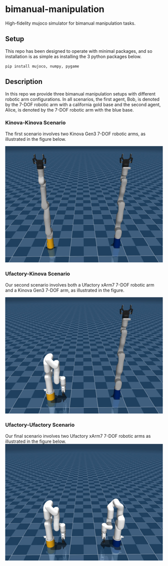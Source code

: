 # bimanual-manipulation

High-fidelity mujoco simulator for bimanual manipulation tasks.

## Setup

This repo has been designed to operate with minimal packages, and so installation is as simple as installing the 3 python packages below.

```{bash}
pip install mujoco, numpy, pygame
```

## Description

In this repo we provide three bimanual manipulation setups with different robotic arm configurations. In all scenarios, the first agent, Bob, is denoted by the 7-DOF robotic arm with a california gold base and the second agent, Alice, is denoted by the 7-DOF robotic arm with the blue base.

### Kinova-Kinova Scenario

The first scenario involves two Kinova Gen3 7-DOF robotic arms, as illustrated in the figure below.

![An image depicting two Kinova Gen3 robotic arms](docs/Kinova-Kinova.jpg "Kinova-Kinova Scenario")

### Ufactory-Kinova Scenario

Our second scenario involves both a Ufactory xArm7 7-DOF robotic arm and a Kinova Gen3 7-DOF arm, as illustrated in the figure.

![An image depicting a Ufactory xArm7 and a Kinova Gen3 robotic arm](docs/Ufactory-Kinova.jpg "Ufactory-Kinova Scenario")

### Ufactory-Ufactory Scenario

Our final scenario involves two Ufactory xArm7 7-DOF robotic arms as illustrated in the figure below.
![An image depicting two Ufactory xArm7 robotic arms](docs/Ufactory-Ufactory.jpg "Ufactory-Ufactory Scenario")
